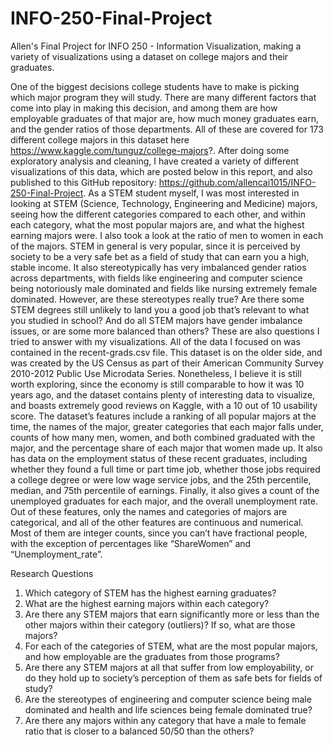 # INFO-250-Final-Project
Allen's Final Project for INFO 250 - Information Visualization, making a variety of visualizations using a dataset on college majors and their graduates.

  One of the biggest decisions college students have to make is picking which major program they will study. There are many different factors that come into play in making this decision, and among them are how employable graduates of that major are, how much money graduates earn, and the gender ratios of those departments. All of these are covered for 173 different college majors in this dataset here https://www.kaggle.com/tunguz/college-majors?. After doing some exploratory analysis and cleaning, I have created a variety of different visualizations of this data, which are posted below in this report, and also published to this GitHub repository: https://github.com/allencai1015/INFO-250-Final-Project. 
  As a STEM student myself, I was most interested in looking at STEM (Science, Technology, Engineering and Medicine) majors, seeing how the different categories compared to each other, and within each category, what the most popular majors are, and what the highest earning majors were. I also took a look at the ratio of men to women in each of the majors. STEM in general is very popular, since it is perceived by society to be a very safe bet as a field of study that can earn you a high, stable income. It also stereotypically has very imbalanced gender ratios across departments, with fields like engineering and computer science being notoriously male dominated and fields like nursing extremely female dominated. However, are these stereotypes really true? Are there some STEM degrees still unlikely to land you a good job that’s relevant to what you studied in school? And do all STEM majors have gender imbalance issues, or are some more balanced than others? These are also questions I tried to answer with my visualizations.
  All of the data I focused on was contained in the recent-grads.csv file. This dataset is on the older side, and was created by the US Census as part of their American Community Survey 2010-2012 Public Use Microdata Series. Nonetheless, I believe it is still worth exploring, since the economy is still comparable to how it was 10 years ago, and the dataset contains plenty of interesting data to visualize, and boasts extremely good reviews on Kaggle, with a 10 out of 10 usability score. 
	The dataset’s features include a ranking of all popular majors at the time, the names of the major, greater categories that each major falls under, counts of how many men, women, and both combined graduated with the major, and the percentage share of each major that women made up. It also has data on the employment status of these recent graduates, including whether they found a full time or part time job, whether those jobs required a college degree or were low wage service jobs, and the 25th percentile, median, and 75th percentile of earnings. Finally, it also gives a count of the unemployed graduates for each major, and the overall unemployment rate. Out of these features, only the names and categories of majors are categorical, and all of the other features are continuous and numerical. Most of them are integer counts, since you can’t have fractional people, with the exception of percentages like “ShareWomen” and “Unemployment_rate”. 

Research Questions
1. Which category of STEM has the highest earning graduates?
2. What are the highest earning majors within each category?
3. Are there any STEM majors that earn significantly more or less than the other majors within their category (outliers)? If so, what are those majors?
4. For each of the categories of STEM, what are the most popular majors, and how employable are the graduates from those programs?
5. Are there any STEM majors at all that suffer from low employability, or do they hold up to society’s perception of them as safe bets for fields of study?
6. Are the stereotypes of engineering and computer science being male dominated and health and life sciences being female dominated true?
7. Are there any majors within any category that have a male to female ratio that is closer to a balanced 50/50 than the others?


